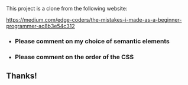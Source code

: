 This project is a clone from the following website:

https://medium.com/edge-coders/the-mistakes-i-made-as-a-beginner-programmer-ac8b3e54c312


- ### Please comment on my choice of semantic elements

- ### Please comment on the order of the CSS

## Thanks!